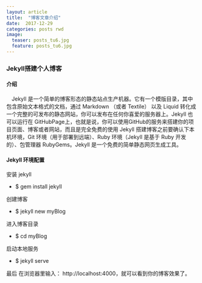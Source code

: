 ```yaml
---
layout: article
title:  "博客文章介绍"
date:  2017-12-29
categories: posts rwd 
image:
  teaser: posts_tu6.jpg
  feature: posts_tu6.jpg
---
```



### Jekyll搭建个人博客


#### 介绍

　Jekyll 是一个简单的博客形态的静态站点生产机器。它有一个模版目录，其中包含原始文本格式的文档，通过 Markdown （或者 Textile） 以及 Liquid 转化成一个完整的可发布的静态网站，你可以发布在任何你喜爱的服务器上。Jekyll 也可以运行在 GitHubPage上，也就是说，你可以使用GitHub的服务来搭建你的项目页面、博客或者网站，而且是完全免费的使用 Jekyll 搭建博客之前要确认下本机环境，Git 环境（用于部署到远端）、Ruby 环境（Jekyll 是基于 Ruby 开发的）、包管理器 RubyGems。Jekyll 是一个免费的简单静态网页生成工具。

#### Jekyll 环境配置

安装 jekyll
 - $ gem install jekyll
 
创建博客
 - $ jekyll new myBlog 
 
进入博客目录
 - $ cd myBlog 
 
启动本地服务
 - $ jekyll serve
 
最后
在浏览器里输入： http://localhost:4000，就可以看到你的博客效果了。



